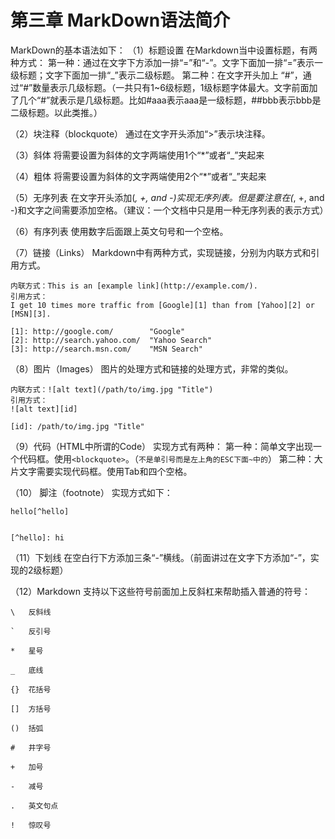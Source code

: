 # 第三章 MarkDown语法简介

MarkDown的基本语法如下：
（1）标题设置
在Markdown当中设置标题，有两种方式：
第一种：通过在文字下方添加一排“=”和“-”。文字下面加一排“=”表示一级标题；文字下面加一排“_”表示二级标题。
第二种：在文字开头加上 “#”，通过“#”数量表示几级标题。（一共只有1~6级标题，1级标题字体最大。文字前面加了几个“#”就表示是几级标题。比如#aaa表示aaa是一级标题，##bbb表示bbb是二级标题。以此类推。）

（2）块注释（blockquote）
通过在文字开头添加“>”表示块注释。

（3）斜体
将需要设置为斜体的文字两端使用1个“*”或者“_”夹起来

（4）粗体
将需要设置为斜体的文字两端使用2个“*”或者“_”夹起来

（5）无序列表
在文字开头添加(*, +, and -)实现无序列表。但是要注意在(*, +, and -)和文字之间需要添加空格。（建议：一个文档中只是用一种无序列表的表示方式）

（6）有序列表
使用数字后面跟上英文句号和一个空格。

（7）链接（Links）
Markdown中有两种方式，实现链接，分别为内联方式和引用方式。

	内联方式：This is an [example link](http://example.com/).
	引用方式：
	I get 10 times more traffic from [Google][1] than from [Yahoo][2] or [MSN][3].

	[1]: http://google.com/        "Google"
	[2]: http://search.yahoo.com/  "Yahoo Search"
	[3]: http://search.msn.com/    "MSN Search"

（8）图片（Images）
图片的处理方式和链接的处理方式，非常的类似。

	内联方式：![alt text](/path/to/img.jpg "Title")
	引用方式：
	![alt text][id]

	[id]: /path/to/img.jpg "Title"

（9）代码（HTML中所谓的Code）
实现方式有两种：
第一种：简单文字出现一个代码框。使用`<blockquote>`。（`不是单引号而是左上角的ESC下面~中的`）
第二种：大片文字需要实现代码框。使用Tab和四个空格。

（10） 脚注（footnote）
实现方式如下：

	hello[^hello]


	[^hello]: hi

（11）下划线
在空白行下方添加三条“-”横线。（前面讲过在文字下方添加“-”，实现的2级标题）

（12）Markdown 支持以下这些符号前面加上反斜杠来帮助插入普通的符号：

	\   反斜线

	`   反引号

	*   星号

	_   底线

	{}  花括号

	[]  方括号

	()  括弧

	#   井字号

	+   加号

	-   减号

	.   英文句点

	!   惊叹号
